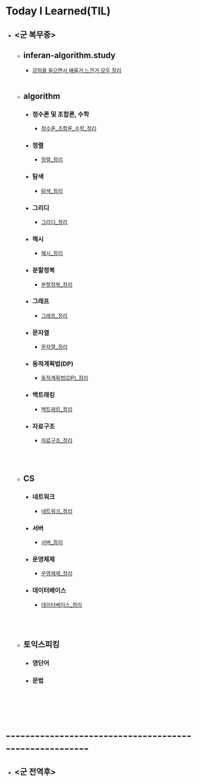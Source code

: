 # Today I Learned(TIL)

- ## <군 복무중>
  - ## inferan-algorithm.study
    - [강의를 들으면서 배울거,느낀거 모두 정리](https://github.com/SeungMin2001/TIL/blob/main/inflearn-CodingTest/algorithm.md)<br><br>

  - ## algorithm
    - ### 정수론 및 조합론, 수학
      - [정수론_조합론_수학_정리](https://github.com/ssm2020/TIL/blob/main/algorithm_md_list/%EC%A0%95%EC%88%98%EB%A1%A0_%EC%A1%B0%ED%95%A9%EB%A1%A0_%EC%88%98%ED%95%99/%EC%A0%95%EC%88%98%EB%A1%A0_%EC%A1%B0%ED%95%A9%EB%A1%A0_%EC%88%98%ED%95%99.md)


    - ### 정렬
      - [정렬_정리](https://github.com/ssm2020/TIL/blob/main/algorithm_md_list/%EC%A0%95%EB%A0%AC/%EC%A0%95%EB%A0%AC.md) 


    - ### 탐색
      - [탐색_정리](https://github.com/ssm2020/TIL/blob/main/algorithm_md_list/%ED%83%90%EC%83%89/%ED%83%90%EC%83%89.md) 


    - ### 그리디
      - [그리디_정리](https://github.com/ssm2020/TIL/blob/main/algorithm_md_list/%EA%B7%B8%EB%A6%AC%EB%94%94/%EA%B7%B8%EB%A6%AC%EB%94%94.md) 


    - ### 해시
      - [해시_정리](https://github.com/ssm2020/TIL/blob/main/algorithm_md_list/%ED%95%B4%EC%8B%9C/%ED%95%B4%EC%8B%9C.md)   


    - ### 분할정복
      - [분할정복_정리](https://github.com/ssm2020/TIL/blob/main/algorithm_md_list/%EB%B6%84%ED%95%A0%EC%A0%95%EB%B3%B5/%EB%B6%84%ED%95%A0%EC%A0%95%EB%B3%B5.md) 


    - ### 그래프
      - [그래프_정리](https://github.com/ssm2020/TIL/blob/main/algorithm_md_list/%EA%B7%B8%EB%9E%98%ED%94%84/%EA%B7%B8%EB%9E%98%ED%94%84.md) 
    - ### 문자열


      - [문자열_정리](https://github.com/ssm2020/TIL/blob/main/algorithm_md_list/%EB%AC%B8%EC%9E%90%EC%97%B4/%EB%AC%B8%EC%9E%90%EC%97%B4.md) 


    - ### 동적계획법(DP)
      - [동적계획법(DP)_정리](https://github.com/ssm2020/TIL/blob/main/algorithm_md_list/%EB%8F%99%EC%A0%81%EA%B3%84%ED%9A%8D%EB%B2%95(DP)/%EB%8F%99%EC%A0%81%EA%B3%84%ED%9A%8D%EB%B2%95(DP).md) 


    - ### 백트래킹
      - [백트래킹_정리](https://github.com/ssm2020/TIL/blob/main/algorithm_md_list/%EB%B0%B1%ED%8A%B8%EB%9E%98%ED%82%B9/%EB%B0%B1%ED%8A%B8%EB%9E%98%ED%82%B9.md) 


    - ### 자료구조
      - [자료구조_정리](https://github.com/ssm2020/TIL/blob/main/algorithm_md_list/%EC%9E%90%EB%A3%8C%EA%B5%AC%EC%A1%B0/%EC%9E%90%EB%A3%8C%EA%B5%AC%EC%A1%B0.md)<br><br><br><br>


  - ## CS  
    - ### 네트워크
      - [네트워크_정리](https://github.com/ssm2020/TIL/blob/main/CS/Network/Network.md) 
    - ### 서버
      - [서버_정리](https://github.com/ssm2020/TIL/blob/main/CS/Server/Server.md) 
    - ### 운영체제
      - [운영체제_정리](https://github.com/ssm2020/TIL/blob/main/CS/OS/OS.md) 
    - ### 데이터베이스
      - [데이터베이스_정리](https://github.com/ssm2020/TIL/blob/main/CS/DataBase/DataBase.md) 
    <br><br><br><br>


  - ## 토익스피킹
    - ### 영단어
    - ### 문법<br><br><br><br><br> 



# -------------------------------------------------------






- ## <군 전역후>
 

